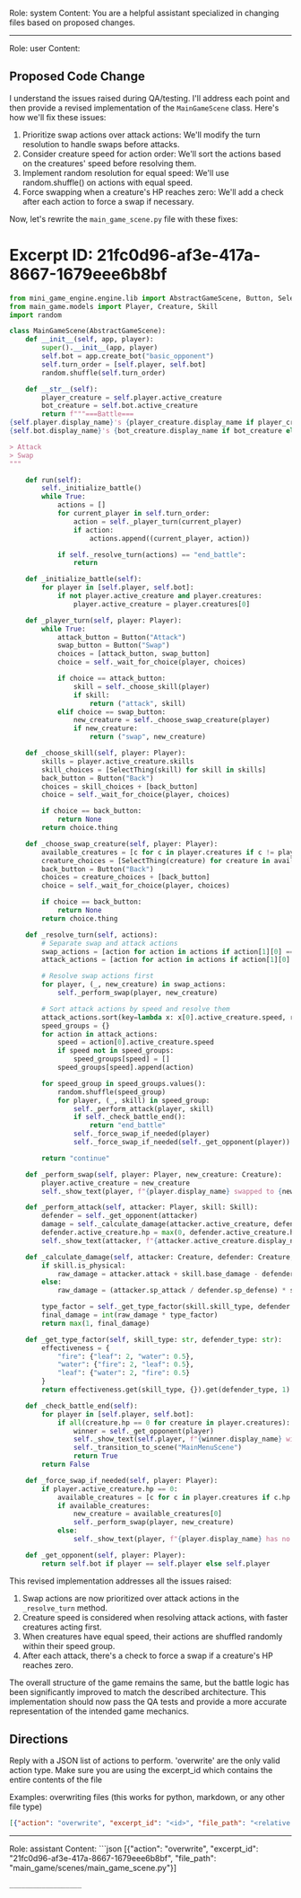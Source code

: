 Role: system
Content: You are a helpful assistant specialized in changing files based on proposed changes.
__________________
Role: user
Content: 
## Proposed Code Change
I understand the issues raised during QA/testing. I'll address each point and then provide a revised implementation of the `MainGameScene` class. Here's how we'll fix these issues:

1. Prioritize swap actions over attack actions: We'll modify the turn resolution to handle swaps before attacks.
2. Consider creature speed for action order: We'll sort the actions based on the creatures' speed before resolving them.
3. Implement random resolution for equal speed: We'll use random.shuffle() on actions with equal speed.
4. Force swapping when a creature's HP reaches zero: We'll add a check after each action to force a swap if necessary.

Now, let's rewrite the `main_game_scene.py` file with these fixes:

# Excerpt ID: 21fc0d96-af3e-417a-8667-1679eee6b8bf
```python main_game/scenes/main_game_scene.py
from mini_game_engine.engine.lib import AbstractGameScene, Button, SelectThing
from main_game.models import Player, Creature, Skill
import random

class MainGameScene(AbstractGameScene):
    def __init__(self, app, player):
        super().__init__(app, player)
        self.bot = app.create_bot("basic_opponent")
        self.turn_order = [self.player, self.bot]
        random.shuffle(self.turn_order)

    def __str__(self):
        player_creature = self.player.active_creature
        bot_creature = self.bot.active_creature
        return f"""===Battle===
{self.player.display_name}'s {player_creature.display_name if player_creature else 'No active creature'}: HP {player_creature.hp}/{player_creature.max_hp if player_creature else 0}
{self.bot.display_name}'s {bot_creature.display_name if bot_creature else 'No active creature'}: HP {bot_creature.hp}/{bot_creature.max_hp if bot_creature else 0}

> Attack
> Swap
"""

    def run(self):
        self._initialize_battle()
        while True:
            actions = []
            for current_player in self.turn_order:
                action = self._player_turn(current_player)
                if action:
                    actions.append((current_player, action))

            if self._resolve_turn(actions) == "end_battle":
                return

    def _initialize_battle(self):
        for player in [self.player, self.bot]:
            if not player.active_creature and player.creatures:
                player.active_creature = player.creatures[0]

    def _player_turn(self, player: Player):
        while True:
            attack_button = Button("Attack")
            swap_button = Button("Swap")
            choices = [attack_button, swap_button]
            choice = self._wait_for_choice(player, choices)

            if choice == attack_button:
                skill = self._choose_skill(player)
                if skill:
                    return ("attack", skill)
            elif choice == swap_button:
                new_creature = self._choose_swap_creature(player)
                if new_creature:
                    return ("swap", new_creature)

    def _choose_skill(self, player: Player):
        skills = player.active_creature.skills
        skill_choices = [SelectThing(skill) for skill in skills]
        back_button = Button("Back")
        choices = skill_choices + [back_button]
        choice = self._wait_for_choice(player, choices)

        if choice == back_button:
            return None
        return choice.thing

    def _choose_swap_creature(self, player: Player):
        available_creatures = [c for c in player.creatures if c != player.active_creature and c.hp > 0]
        creature_choices = [SelectThing(creature) for creature in available_creatures]
        back_button = Button("Back")
        choices = creature_choices + [back_button]
        choice = self._wait_for_choice(player, choices)

        if choice == back_button:
            return None
        return choice.thing

    def _resolve_turn(self, actions):
        # Separate swap and attack actions
        swap_actions = [action for action in actions if action[1][0] == "swap"]
        attack_actions = [action for action in actions if action[1][0] == "attack"]

        # Resolve swap actions first
        for player, (_, new_creature) in swap_actions:
            self._perform_swap(player, new_creature)

        # Sort attack actions by speed and resolve them
        attack_actions.sort(key=lambda x: x[0].active_creature.speed, reverse=True)
        speed_groups = {}
        for action in attack_actions:
            speed = action[0].active_creature.speed
            if speed not in speed_groups:
                speed_groups[speed] = []
            speed_groups[speed].append(action)

        for speed_group in speed_groups.values():
            random.shuffle(speed_group)
            for player, (_, skill) in speed_group:
                self._perform_attack(player, skill)
                if self._check_battle_end():
                    return "end_battle"
                self._force_swap_if_needed(player)
                self._force_swap_if_needed(self._get_opponent(player))

        return "continue"

    def _perform_swap(self, player: Player, new_creature: Creature):
        player.active_creature = new_creature
        self._show_text(player, f"{player.display_name} swapped to {new_creature.display_name}!")

    def _perform_attack(self, attacker: Player, skill: Skill):
        defender = self._get_opponent(attacker)
        damage = self._calculate_damage(attacker.active_creature, defender.active_creature, skill)
        defender.active_creature.hp = max(0, defender.active_creature.hp - damage)
        self._show_text(attacker, f"{attacker.active_creature.display_name} used {skill.display_name} and dealt {damage} damage!")

    def _calculate_damage(self, attacker: Creature, defender: Creature, skill: Skill):
        if skill.is_physical:
            raw_damage = attacker.attack + skill.base_damage - defender.defense
        else:
            raw_damage = (attacker.sp_attack / defender.sp_defense) * skill.base_damage

        type_factor = self._get_type_factor(skill.skill_type, defender.creature_type)
        final_damage = int(raw_damage * type_factor)
        return max(1, final_damage)

    def _get_type_factor(self, skill_type: str, defender_type: str):
        effectiveness = {
            "fire": {"leaf": 2, "water": 0.5},
            "water": {"fire": 2, "leaf": 0.5},
            "leaf": {"water": 2, "fire": 0.5}
        }
        return effectiveness.get(skill_type, {}).get(defender_type, 1)

    def _check_battle_end(self):
        for player in [self.player, self.bot]:
            if all(creature.hp == 0 for creature in player.creatures):
                winner = self._get_opponent(player)
                self._show_text(self.player, f"{winner.display_name} wins the battle!")
                self._transition_to_scene("MainMenuScene")
                return True
        return False

    def _force_swap_if_needed(self, player: Player):
        if player.active_creature.hp == 0:
            available_creatures = [c for c in player.creatures if c.hp > 0]
            if available_creatures:
                new_creature = available_creatures[0]
                self._perform_swap(player, new_creature)
            else:
                self._show_text(player, f"{player.display_name} has no more creatures able to battle!")

    def _get_opponent(self, player: Player):
        return self.bot if player == self.player else self.player
```

This revised implementation addresses all the issues raised:

1. Swap actions are now prioritized over attack actions in the `_resolve_turn` method.
2. Creature speed is considered when resolving attack actions, with faster creatures acting first.
3. When creatures have equal speed, their actions are shuffled randomly within their speed group.
4. After each attack, there's a check to force a swap if a creature's HP reaches zero.

The overall structure of the game remains the same, but the battle logic has been significantly improved to match the described architecture. This implementation should now pass the QA tests and provide a more accurate representation of the intended game mechanics.

## Directions
Reply with a JSON list of actions to perform. 'overwrite' are the only valid action type. 
Make sure you are using the excerpt_id which contains the entire contents of the file

Examples:
overwriting files (this works for python, markdown, or any other file type)
```json output_example1
[{"action": "overwrite", "excerpt_id": "<id>", "file_path": "<relative file path>"}]
```

__________________
Role: assistant
Content: ```json
[{"action": "overwrite", "excerpt_id": "21fc0d96-af3e-417a-8667-1679eee6b8bf", "file_path": "main_game/scenes/main_game_scene.py"}]
```
__________________
